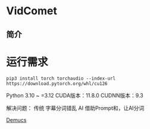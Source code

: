 # VidComet

## 简介


# 运行需求



```
pip3 install torch torchaudio --index-url https://download.pytorch.org/whl/cu126
```

Python 3.10 ~ =3.12
CUDA版本：11.8.0
CUDNN版本：9.3


解决问题：
传统 字幕分词错乱
AI 借助Prompt和，让AI分词


[Demucs](https://github.com/adefossez/demucs)

